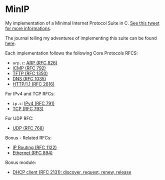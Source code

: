 # MinIP

My implementation of a Minimal Internet Protocol Suite in C.
[See this tweet for more informations](https://x.com/tetsuoai/status/1942891931744579745).

The journal telling my adventures of implementing this
suite can be found
[here](https://app.affine.pro/workspace/f8eff7e0-640c-47fd-9ab5-c3ce3e9ecb5a/54B0065jlI4CdRl8wyl4p).

Each implementation follows the following Core Protocols RFCS:
- `arp.c`: [ARP (RFC 826)](https://tools.ietf.org/rfc/rfc826.txt)
- [ICMP (RFC 792)](https://tools.ietf.org/rfc/rfc792.txt)
- [TFTP (RFC 1350)](https://tools.ietf.org/rfc/rfc1350.txt)
- [DNS (RFC 1035)](https://tools.ietf.org/rfc/rfc1035.txt)
- [HTTP/1.1 (RFC 2616)](https://tools.ietf.org/rfc/rfc2616.txt)

For IPv4 and TCP RFCs:
- `ip.c`: [IPv4 (RFC 791)](https://tools.ietf.org/rfc/rfc791.txt)
- [TCP (RFC 793)](https://tools.ietf.org/rfc/rfc793.txt)

For UDP RFC:
- [UDP (RFC 768)](https://tools.ietf.org/rfc/rfc768.txt)

Bonus - Related RFCs:
- [IP Routing (RFC 1122)](https://tools.ietf.org/rfc/rfc1122.txt)
- [Ethernet (RFC 894)](https://tools.ietf.org/rfc/rfc894.txt)

Bonus module: 
- [DHCP client (RFC 2131): discover, request, renew, release](https://tools.ietf.org/rfc/rfc2131.txt)
